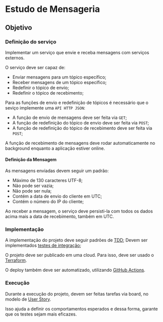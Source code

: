 # Estudo de Mensageria

## Objetivo

### Definição do serviço
Implementar um serviço que envie e receba mensagens com serviços externos.

O serviço deve ser capaz de:
* Enviar mensagens para um tópico específico;
* Receber mensagens de um tópico específico;
* Redefinir o tópico de envio;
* Redefinir o tópico de recebimento;

Para as funções de envio e redefinição de tópicos é necessário que o seviço implemente uma `API HTTP JSON`:
* A função de envio de mensagens deve ser feita via `GET`;
* A função de redefinição do tópico de envio deve ser feita via `POST`;
* A função de redefinição do tópico de recebimento deve ser feita via `POST`;

A função de recebimento de mensagens deve rodar automaticamente no background enquanto a aplicação estiver online.

#### Definição da Mensagem
As mensagens enviadas devem seguir um padrão:
* Máximo de 130 caracteres UTF-8;
* Não pode ser vazia;
* Não pode ser nula;
* Contém a data de envio do cliente em UTC;
* Contém o número do IP do cliente;

Ao receber a mensagem, o serviço deve persisti-la com todos os dados acima mais a data de recebimento, também em UTC.

### Implementação
A implementação do projeto deve seguir padrões de [TDD](https://en.wikipedia.org/wiki/Test-driven_development);
Devem ser implementados [testes de integração](https://en.wikipedia.org/wiki/Integration_testing);

O projeto deve ser publicado em uma cloud.
Para isso, deve ser usado o [Terraform](www.terraform.io).

O deploy também deve ser automatizado, utilizando [GitHub Actions](https://github.com/features/actions).

### Execução
Durante a execução do projeto, devem ser feitas tarefas via board, no modelo de [User Story](https://en.wikipedia.org/wiki/User_story).

Isso ajuda a definir os comportamentos esperados e dessa forma, garante que os testes sejam mais eficazes.
